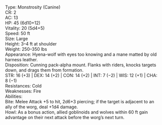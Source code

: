 Type: Monstrosity (Canine)  
CR: 2  
AC: 13  
HP: 45 (6d10+12)  
Vitality: 20 (5d4+5)  
Speed: 50 ft  
Size: Large  
Height: 3–4 ft at shoulder  
Weight: 250–350 lbs  
Appearance: Hyena-wolf with eyes too knowing and a mane matted by old harness leather.  
Disposition: Cunning pack-alpha mount. Flanks with riders, knocks targets down, and drags them from formation.  
STR: 16 (+3) | DEX: 14 (+2) | CON: 14 (+2) | INT: 7 (−2) | WIS: 12 (+1) | CHA: 8 (−1)  
Resistances: Cold  
Weaknesses: Fire  
Abilities:  
Bite: Melee Attack +5 to hit, 2d6+3 piercing; if the target is adjacent to an ally of the worg, deal +1d4 damage.  
Howl: As a bonus action, allied goblinoids and wolves within 60 ft gain advantage on their next attack before the worg’s next turn.